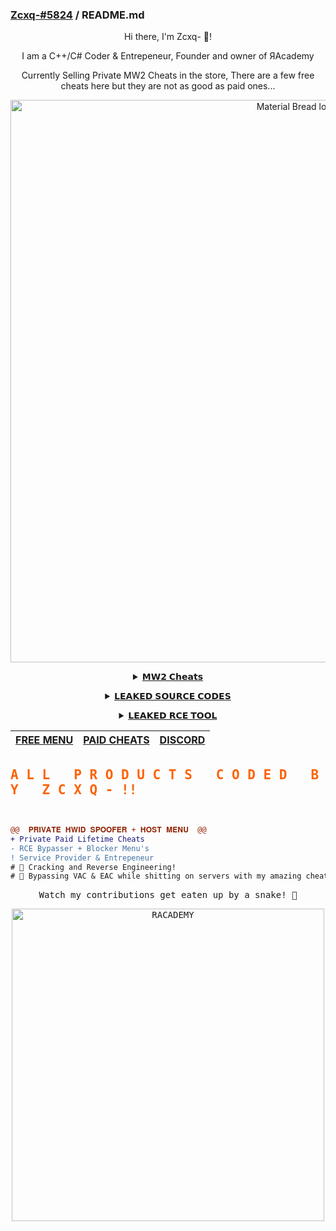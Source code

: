 ### [Zcxq-#5824](https://www.discord.gg/8SEnBvebVt) / README.md
<p align="center">
Hi there, I'm Zcxq- 👋!

</p>
<p align="center">
I am a C++/C# Coder & Entrepeneur, Founder and owner of ЯAcademy
</p>
<p align="center">
Currently Selling Private MW2 Cheats in the store, There are a few free cheats here but they are not as good as paid ones...
</p>

<p align="center">
  <img width="900" src="https://cdn.discordapp.com/attachments/953401561646784573/990323286644764672/standard_23.gif" alt="Material Bread logo">


<details align="center"><summary><a href="https://racademy.sellix.io">𝗠𝗪𝟮 𝗖𝗵𝗲𝗮𝘁𝘀</a></summary>
<p align="center">
<img width="500" src="https://cdn.discordapp.com/attachments/953401561646784573/987824233755316284/standard_21.gif" alt="Crow.rip">
<p align="center">
𝗣𝗮𝗶𝗱 𝗰𝗵𝗲𝗮𝘁𝘀 𝗮𝗿𝗲 𝗯𝗲𝘁𝘁𝗲𝗿 𝘁𝗵𝗮𝗻 𝗳𝗿𝗲𝗲 𝗼𝗻𝗲𝘀...
</details>
</p>

<details align="center"><summary><a href="https://racademy.sellix.io">𝗟𝗘𝗔𝗞𝗘𝗗 𝗦𝗢𝗨𝗥𝗖𝗘 𝗖𝗢𝗗𝗘𝗦</a></summary>
<p align="center">
<img width="500" src="https://cdn.discordapp.com/attachments/953401561646784573/990323286942576660/standard_20.gif" alt="Crow.rip">
<p align="center">
𝗣𝗮𝗶𝗱 𝗰𝗵𝗲𝗮𝘁𝘀 𝗮𝗿𝗲 𝗯𝗲𝘁𝘁𝗲𝗿 𝘁𝗵𝗮𝗻 𝗳𝗿𝗲𝗲 𝗼𝗻𝗲𝘀...
</details>
</p>

<details align="center"><summary><a href="https://racademy.sellix.io">𝗟𝗘𝗔𝗞𝗘𝗗 𝗥𝗖𝗘 𝗧𝗢𝗢𝗟</a></summary>
<p align="center">
<img width="500" src="https://cdn.discordapp.com/attachments/953401561646784573/990323287215194204/standard_22.gif" alt="Crow.rip">
<p align="center">
𝗣𝗮𝗶𝗱 𝗰𝗵𝗲𝗮𝘁𝘀 𝗮𝗿𝗲 𝗯𝗲𝘁𝘁𝗲𝗿 𝘁𝗵𝗮𝗻 𝗳𝗿𝗲𝗲 𝗼𝗻𝗲𝘀...
</details>
</p>


|[FREE MENU](https://github.com/Zcxq/Redbox-Hack-MW2) | [PAID CHEATS](https://racademy.sellix.io) | [DISCORD](https://www.discord.gg/8SEnBvebVt) |
|--- | --- | ---|

<samp>
 <b><h2 style="color: #fc6203">A L L &nbsp; P R O D U C T S &nbsp; C O D E D &nbsp; B Y &nbsp; Z C X Q - !!</h2> </b>


```diff


@@  𝐏𝐑𝐈𝐕𝐀𝐓𝐄 𝐇𝐖𝐈𝐃 𝐒𝐏𝐎𝐎𝐅𝐄𝐑 + 𝐇𝐎𝐒𝐓 𝐌𝐄𝐍𝐔  @@
+ Private Paid Lifetime Cheats 
- RCE Bypasser + Blocker Menu's
! Service Provider & Entrepeneur
# 📖 Cracking and Reverse Engineering!
# 📖 Bypassing VAC & EAC while shitting on servers with my amazing cheats
```



<p align="center">
Watch my contributions get eaten up by a snake! 🐍
</p>
<p align="center">
  <img width="500" src="https://user-images.githubusercontent.com/100650037/175785879-b78aca25-ef32-4be2-be80-2f09b928807d.svg" alt="RACADEMY">
</p>

